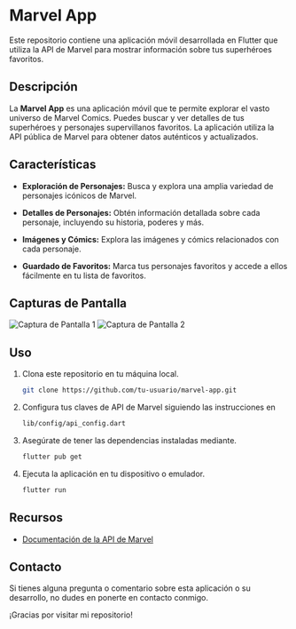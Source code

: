 # Marvel App

Este repositorio contiene una aplicación móvil desarrollada en Flutter que utiliza la API de Marvel para mostrar información sobre tus superhéroes favoritos.

## Descripción

La **Marvel App** es una aplicación móvil que te permite explorar el vasto universo de Marvel Comics. Puedes buscar y ver detalles de tus superhéroes y personajes supervillanos favoritos. La aplicación utiliza la API pública de Marvel para obtener datos auténticos y actualizados.

## Características

- **Exploración de Personajes:** Busca y explora una amplia variedad de personajes icónicos de Marvel.

- **Detalles de Personajes:** Obtén información detallada sobre cada personaje, incluyendo su historia, poderes y más.

- **Imágenes y Cómics:** Explora las imágenes y cómics relacionados con cada personaje.

- **Guardado de Favoritos:** Marca tus personajes favoritos y accede a ellos fácilmente en tu lista de favoritos.

## Capturas de Pantalla

![Captura de Pantalla 1](screenshots/screenshot1.png)
![Captura de Pantalla 2](screenshots/screenshot2.png)

## Uso

1. Clona este repositorio en tu máquina local.
   ```bash
   git clone https://github.com/tu-usuario/marvel-app.git
2. Configura tus claves de API de Marvel siguiendo las instrucciones en 
   ```bash
   lib/config/api_config.dart

3. Asegúrate de tener las dependencias instaladas mediante.

   ```bash
   flutter pub get
   
4. Ejecuta la aplicación en tu dispositivo o emulador.
   
   ```bash
   flutter run
## Recursos

- [Documentación de la API de Marvel](https://developer.marvel.com/docs)

## Contacto

Si tienes alguna pregunta o comentario sobre esta aplicación o su desarrollo, no dudes en ponerte en contacto conmigo.

¡Gracias por visitar mi repositorio!
